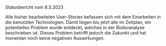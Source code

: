 Statusbericht vom 8.3.2023


Alle bisher bearbeiteten User-Stories befassen sich mit dem Einarbeiten in die benutzten Technologien.
Damit liegen bis jetzt alle im Zeitplan, ein potentielles Problem wurde entdeckt, welches in der Risikoanalyse beschrieben ist.
Dieses Problem betrifft jedoch die Zukunkt und hat monentan noch keine negativen Auswirkungen.


